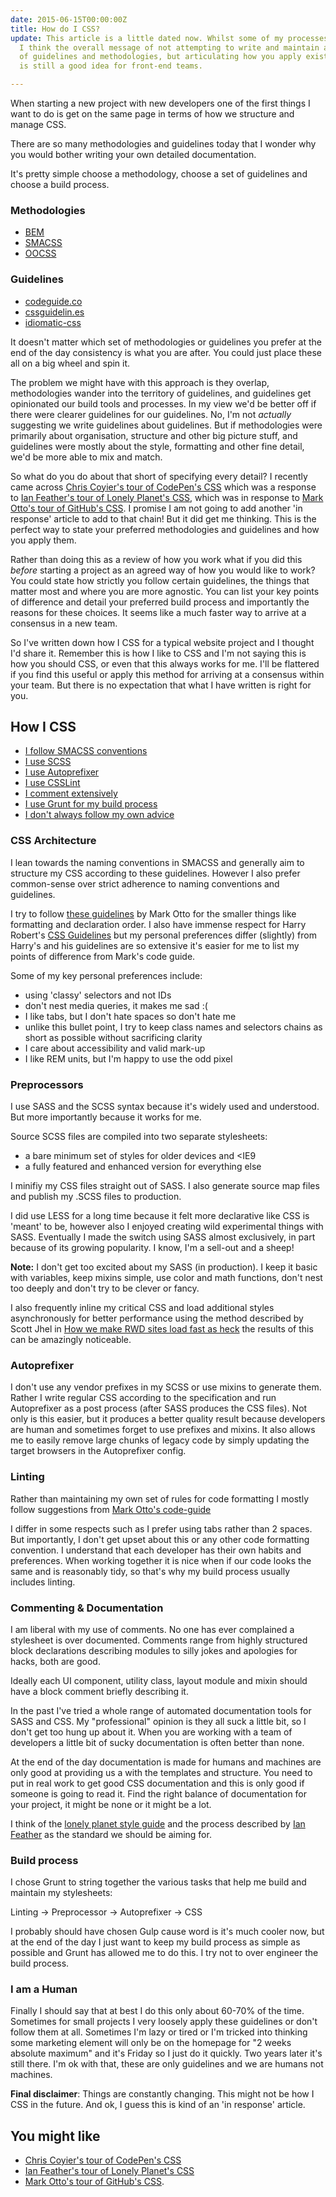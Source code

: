 ```yaml
---
date: 2015-06-15T00:00:00Z
title: How do I CSS?
update: This article is a little dated now. Whilst some of my processes may have changed,
  I think the overall message of not attempting to write and maintain a unique set
  of guidelines and methodologies, but articulating how you apply existing guidelines
  is still a good idea for front-end teams.

---
```


When starting a new project with new developers one of the first things I want to do is get on the same page in terms of how we structure and manage CSS.

There are so many methodologies and guidelines today that I wonder why you would bother writing your own detailed documentation.

It's pretty simple choose a methodology, choose a set of guidelines and choose a build process.

### Methodologies

  - [BEM](https://en.bem.info/)
  - [SMACSS](https://smacss.com/)
  - [OOCSS](http://www.smashingmagazine.com/2011/12/12/an-introduction-to-object-oriented-css-oocss/)

### Guidelines

  - [codeguide.co](http://codeguide.co/#css)
  - [cssguidelin.es](http://cssguidelin.es/)
  - [idiomatic-css](https://github.com/necolas/idiomatic-css)

It doesn't matter which set of methodologies or guidelines you prefer at the end of the day consistency is what you are after. You could just place these all on a big wheel and spin it.

The problem we might have with this approach is they overlap, methodologies wander into the territory of guidelines, and guidelines get opinionated our build tools and processes. In my view we'd be better off if there were clearer guidelines for our guidelines. No, I'm not *actually* suggesting we write guidelines about guidelines. But if methodologies were primarily about organisation, structure and other big picture stuff, and guidelines were mostly about the style, formatting and other fine detail, we'd be more able to mix and match.

So what do you do about that short of specifying every detail? I recently came across [Chris Coyier's tour of CodePen's CSS](http://codepen.io/chriscoyier/blog/codepens-css) which was a response to [Ian Feather's tour of Lonely Planet's CSS](http://ianfeather.co.uk/css-at-lonely-planet/), which was in response to [Mark Otto's tour of GitHub's CSS](http://markdotto.com/2014/07/23/githubs-css/). I promise I am not going to add another 'in response' article to add to that chain! But it did get me thinking. This is the perfect way to state your preferred methodologies and guidelines and how you apply them.

Rather than doing this as a review of how you work what if you did this *before* starting a project as an agreed way of how you would like to work? You could state how strictly you follow certain guidelines, the things that matter most and where you are more agnostic. You can list your key points of difference and detail your preferred build process and importantly the reasons for these choices. It seems like a much faster way to arrive at a consensus in a new team.

So I've written down how I CSS for a typical website project and I thought I'd share it. Remember this is how I like to CSS and I'm not saying this is how you should CSS, or even that this always works for me. I'll be flattered if you find this useful or apply this method for arriving at a consensus within your team. But there is no expectation that what I have written is right for you.

## How I CSS

  - [I follow SMACSS conventions](#css-architecture)
  - [I use SCSS](#preprocessors)
  - [I use Autoprefixer](#autoprefixer)
  - [I use CSSLint](#linting)
  - [I comment extensively](#comments-docs)
  - [I use Grunt for my build process](#build-it)
  - [I don't always follow my own advice](#human-am-i)

<h3 id="css-architecture">CSS Architecture</h3>

I lean towards the naming conventions in SMACSS and generally aim to structure my CSS according to these guidelines. However I also prefer common-sense over strict adherence to naming conventions and guidelines.

I try to follow [these guidelines](http://mdo.github.io/code-guide/#css) by Mark Otto for the smaller things like formatting and declaration order. I also have immense respect for Harry Robert's [CSS Guidelines](http://cssguidelin.es/) but my personal preferences differ (slightly) from Harry's and his guidelines are so extensive it's easier for me to list my points of difference from Mark's code guide.

Some of my key personal preferences include:

  - using 'classy' selectors and not IDs
  - don't nest media queries, it makes me sad :(
  - I like tabs, but I don't hate spaces so don't hate me
  - unlike this bullet point, I try to keep class names and selectors chains as short as possible without sacrificing clarity
  - I care about accessibility and valid mark-up
  - I like REM units, but I'm happy to use the odd pixel

<h3 id="preprocessors">Preprocessors</h3>

I use SASS and the SCSS syntax because it's widely used and understood. But more importantly because it works for me.

Source SCSS files are compiled into two separate stylesheets:

  - a bare minimum set of styles for older devices and <IE9
  - a fully featured and enhanced version for everything else

I minifiy my CSS files straight out of SASS. I also generate source map files and publish my .SCSS files to production.  

I did use LESS for a long time because it felt more declarative like CSS is 'meant' to be, however also I enjoyed creating wild experimental things with SASS. Eventually I made the switch using SASS almost exclusively, in part because of its growing popularity. I know, I'm a sell-out and a sheep!

**Note:** I don't get too excited about my SASS (in production). I keep it basic with variables, keep mixins simple, use color and math functions, don't nest too deeply and don't try to be clever or fancy.

I also frequently inline my critical CSS and load additional styles asynchronously for better performance using the method described by Scott Jhel in [How we make RWD sites load fast as heck](https://www.filamentgroup.com/lab/performance-rwd.html) the results of this can be amazingly noticeable.

<h3 id="autoprefixer">Autoprefixer</h3>

I don't use any vendor prefixes in my SCSS or use mixins to generate them. Rather I write regular CSS according to the specification and run Autoprefixer as a post process (after SASS produces the CSS files). Not only is this easier, but it produces a better quality result because developers are human and sometimes forget to use prefixes and mixins. It also allows me to easily remove large chunks of legacy code by simply updating the target browsers in the Autoprefixer config.

<h3 id="linting">Linting</h3>

Rather than maintaining my own set of rules for code formatting I mostly follow suggestions from [Mark Otto's code-guide](http://mdo.github.io/code-guide/#css)

I differ in some respects such as I prefer using tabs rather than 2 spaces. But importantly, I don't get upset about this or any other code formatting convention. I understand that each developer has their own habits and preferences. When working together it is nice when if our code looks the same and is reasonably tidy, so that's why my build process usually includes linting.

<h3 id="comments-docs">Commenting &amp; Documentation</h3>

I am liberal with my use of comments. No one has ever complained a stylesheet is over documented. Comments range from highly structured block declarations describing modules to silly jokes and apologies for hacks, both are good.

Ideally each UI component, utility class, layout module and mixin should have a block comment briefly describing it.

In the past I've tried a whole range of automated documentation tools for SASS and CSS. My "professional" opinion is they all suck a little bit, so I don't get too hung up about it. When you are working with a team of developers a little bit of sucky documentation is often better than none.

At the end of the day documentation is made for humans and machines are only good at providing us a with the templates and structure. You need to put in real work to get good CSS documentation and this is only good if someone is going to read it. Find the right balance of documentation for your project, it might be none or it might be a lot.

I think of the [lonely planet style guide](http://rizzo.lonelyplanet.com/styleguide/) and the process described by [Ian Feather](http://ianfeather.co.uk/a-maintainable-style-guide/) as the standard we should be aiming for.

<h3 id="build-it">Build process</h3>

I chose Grunt to string together the various tasks that help me build and maintain my stylesheets:

Linting -> Preprocessor -> Autoprefixer -> CSS

I probably should have chosen Gulp cause word is it's much cooler now, but at the end of the day I just want to keep my build process as simple as possible and Grunt has allowed me to do this. I try not to over engineer the build process.

<h3 id="human-am-i">I am a Human</h3>

Finally I should say that at best I do this only about 60-70% of the time. Sometimes for small projects I very loosely apply these guidelines or don't follow them at all. Sometimes I'm lazy or tired or I'm tricked into thinking some marketing element will only be on the homepage for "2 weeks absolute maximum" and it's Friday so I just do it quickly. Two years later it's still there. I'm ok with that, these are only guidelines and we are humans not machines.

**Final disclaimer**: Things are constantly changing. This might not be how I CSS in the future. And ok, I guess this is kind of an 'in response' article.

## You might like

  - [Chris Coyier's tour of CodePen's CSS](http://codepen.io/chriscoyier/blog/codepens-css)
  - [Ian Feather's tour of Lonely Planet's CSS](http://ianfeather.co.uk/css-at-lonely-planet/)
  - [Mark Otto's tour of GitHub's CSS](http://markdotto.com/2014/07/23/githubs-css/).

